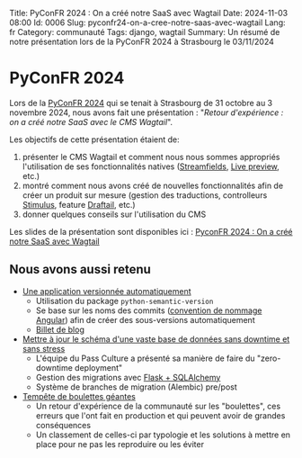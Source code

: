 Title: PyConFR 2024 : On a créé notre SaaS avec Wagtail
Date: 2024-11-03 08:00
Id: 0006
Slug: pyconfr24-on-a-cree-notre-saas-avec-wagtail
Lang: fr
Category: communauté
Tags: django, wagtail
Summary: Un résumé de notre présentation lors de la PyConFR 2024 à Strasbourg le 03/11/2024

# PyConFR 2024

Lors de la [PyConFR 2024](https://www.pycon.fr/2024/) qui se tenait à Strasbourg de 31 octobre au 3 novembre 2024, nous avons fait une présentation : "*Retour d'expérience : on a créé notre SaaS avec le CMS Wagtail*".

Les objectifs de cette présentation étaient de:
1. présenter le CMS Wagtail et comment nous nous sommes appropriés l'utilisation de ses fonctionnalités natives ([Streamfields](https://docs.wagtail.org/en/v2.16.1/topics/streamfield.html), [Live preview](https://docs.wagtail.org/en/v4.0.3/editor_manual/new_pages/previewing_and_submitting_for_moderation.html), etc.)
1. montré comment nous avons créé de nouvelles fonctionnalités afin de créer un produit sur mesure (gestion des traductions, controlleurs [Stimulus](https://docs.wagtail.org/en/stable/contributing/ui_guidelines.html#stimulus), feature [Draftail](https://www.draftail.org/), etc.)
1. donner quelques conseils sur l'utilisation du CMS

Les slides de la présentation sont disponibles ici :
[PyconFR 2024 : On a créé notre SaaS avec Wagtail](https://docs.google.com/presentation/d/e/2PACX-1vQ_4_AOIPARk-YpCgsToQ-NrfPgg9jWJ4LklpDceamIW_F2Ul2oOGC9SvNzRUWAfsVKEBVBcdTPZOtJ/pub?start=false&loop=false)

## Nous avons aussi retenu

  - [Une application versionnée automatiquement](https://www.pycon.fr/2024/fr/talks/short-talk.html#talk-9YNYJQ)
    - Utilisation du package `python-semantic-version`
    - Se base sur les noms des commits ([convention de nommage Angular](https://github.com/angular/angular.js/blob/master/DEVELOPERS.md#commits)) afin de créer des sous-versions automatiquement
    - [Billet de blog](https://rigaudie.fr/article/python/generer-une-application-versionnee-automatiquement-avec-une-release-semantique/)
  - [Mettre à jour le schéma d'une vaste base de données sans downtime et sans stress](https://www.pycon.fr/2024/fr/talks/short-talk.html#talk-WQEXVB)
    - L'équipe du Pass Culture a présenté sa manière de faire du "zero-downtime deployment"
    - Gestion des migrations avec [Flask + SQLAlchemy](https://flask-sqlalchemy.readthedocs.io/en/stable/)
    - Système de branches de migration (Alembic) pre/post
  - [Tempête de boulettes géantes](https://www.pycon.fr/2024/fr/talks/long-talk.html#talk-7DNDLP)
    - Un retour d'expérience de la communauté sur les "boulettes", ces erreurs que l'ont fait en production et qui peuvent avoir de grandes conséquences
    - Un classement de celles-ci par typologie et les solutions à mettre en place pour ne pas les reproduire ou les éviter
